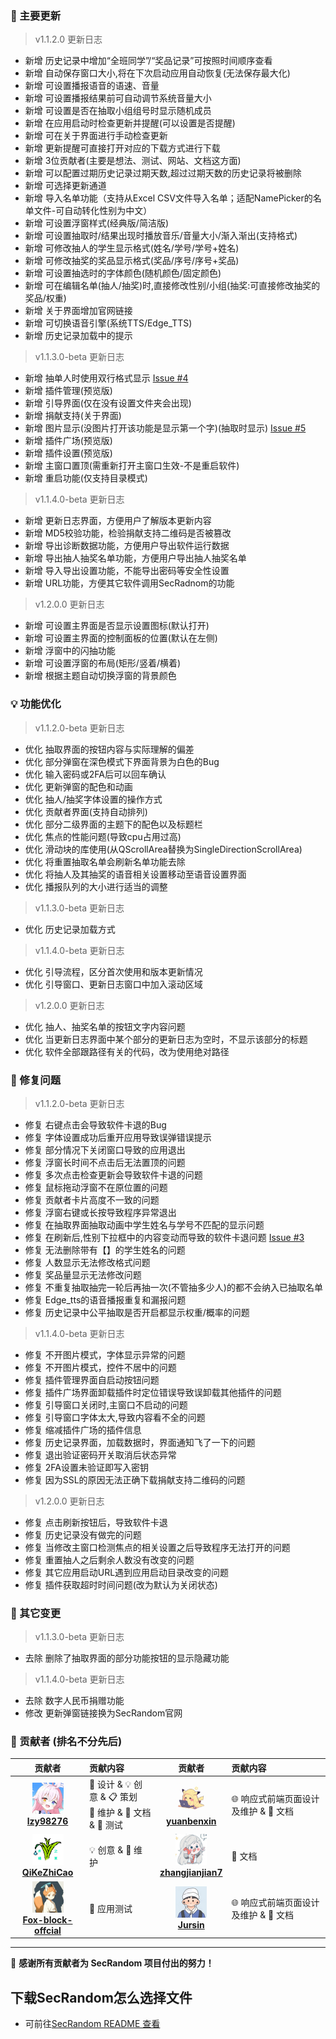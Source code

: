 ### 🚀 主要更新

> v1.1.2.0 更新日志

- 新增 历史记录中增加“全班同学”/“奖品记录”可按照时间顺序查看
- 新增 自动保存窗口大小,将在下次启动应用自动恢复(无法保存最大化)
- 新增 可设置播报语音的语速、音量
- 新增 可设置播报结果前可自动调节系统音量大小
- 新增 可设置是否在抽取小组组号时显示随机成员
- 新增 在应用启动时检查更新并提醒(可以设置是否提醒)
- 新增 可在关于界面进行手动检查更新
- 新增 更新提醒可直接打开对应的下载方式进行下载
- 新增 3位贡献者(主要是想法、测试、网站、文档这方面)
- 新增 可以配置过期历史记录过期天数,超过过期天数的历史记录将被删除
- 新增 可选择更新通道
- 新增 导入名单功能（支持从Excel CSV文件导入名单；适配NamePicker的名单文件-可自动转化性别为中文）
- 新增 可设置浮窗样式(经典版/简洁版)
- 新增 可设置抽取时/结果出现时播放音乐/音量大小/渐入渐出(支持格式)
- 新增 可修改抽人的学生显示格式(姓名/学号/学号+姓名)
- 新增 可修改抽奖的奖品显示格式(奖品/序号/序号+奖品)
- 新增 可设置抽选时的字体颜色(随机颜色/固定颜色)
- 新增 可在编辑名单(抽人/抽奖)时,直接修改性别/小组(抽奖:可直接修改抽奖的奖品/权重)
- 新增 关于界面增加官网链接
- 新增 可切换语音引擎(系统TTS/Edge_TTS)
- 新增 历史记录加载中的提示

> v1.1.3.0-beta 更新日志

- 新增 抽单人时使用双行格式显示 [Issue #4](https://github.com/SECTL/SecRandom/issues/4)
- 新增 插件管理(预览版)
- 新增 引导界面(仅在没有设置文件夹会出现)
- 新增 捐献支持(关于界面)
- 新增 图片显示(没图片打开该功能是显示第一个字)(抽取时显示) [Issue #5](https://github.com/SECTL/SecRandom/issues/5)
- 新增 插件广场(预览版)
- 新增 插件设置(预览版)
- 新增 主窗口置顶(需重新打开主窗口生效-不是重启软件)
- 新增 重启功能(仅支持目录模式)

> v1.1.4.0-beta 更新日志

- 新增 更新日志界面，方便用户了解版本更新内容
- 新增 MD5校验功能，检验捐献支持二维码是否被篡改
- 新增 导出诊断数据功能，方便用户导出软件运行数据
- 新增 导出抽人抽奖名单功能，方便用户导出抽人抽奖名单
- 新增 导入导出设置功能，不能导出密码等安全性设置
- 新增 URL功能，方便其它软件调用SecRadnom的功能

> v1.2.0.0 更新日志

- 新增 可设置主界面是否显示设置图标(默认打开)
- 新增 可设置主界面的控制面板的位置(默认在左侧)
- 新增 浮窗中的闪抽功能
- 新增 可设置浮窗的布局(矩形/竖着/横着)
- 新增 根据主题自动切换浮窗的背景颜色

### 💡 功能优化

> v1.1.2.0-beta 更新日志

- 优化 抽取界面的按钮内容与实际理解的偏差
- 优化 部分弹窗在深色模式下界面背景为白色的Bug
- 优化 输入密码或2FA后可以回车确认
- 优化 更新弹窗的配色和动画
- 优化 抽人/抽奖字体设置的操作方式
- 优化 贡献者界面(支持自动排列)
- 优化 部分二级界面的主题下的配色以及标题栏
- 优化 焦点的性能问题(导致cpu占用过高)
- 优化 滑动块的库使用(从QScrollArea替换为SingleDirectionScrollArea)
- 优化 将重置抽取名单会刷新名单功能去除
- 优化 将抽人及其抽奖的语音相关设置移动至语音设置界面
- 优化 播报队列的大小进行适当的调整

> v1.1.3.0-beta 更新日志

- 优化 历史记录加载方式

> v1.1.4.0-beta 更新日志

- 优化 引导流程，区分首次使用和版本更新情况
- 优化 引导窗口、更新日志窗口中加入滚动区域

> v1.2.0.0 更新日志

- 优化 抽人、抽奖名单的按钮文字内容问题
- 优化 当更新日志界面中某个部分的更新日志为空时，不显示该部分的标题
- 优化 软件全部跟路径有关的代码，改为使用绝对路径

### 🐛 修复问题

> v1.1.2.0-beta 更新日志

- 修复 右键点击会导致软件卡退的Bug
- 修复 字体设置成功后重开应用导致误弹错误提示
- 修复 部分情况下关闭窗口导致的应用退出 
- 修复 浮窗长时间不点击后无法置顶的问题 
- 修复 多次点击检查更新会导致软件卡退的问题
- 修复 鼠标拖动浮窗不在原位置的问题
- 修复 贡献者卡片高度不一致的问题
- 修复 浮窗右键或长按导致程序异常退出
- 修复 在抽取界面抽取动画中学生姓名与学号不匹配的显示问题
- 修复 在刷新后,性别下拉框中的内容变动而导致的软件卡退问题 [Issue #3](https://github.com/SECTL/SecRandom/issues/3)
- 修复 无法删除带有【】的学生姓名的问题
- 修复 人数显示无法修改格式问题
- 修复 奖品量显示无法修改问题
- 修复 不重复抽取抽完一轮后再抽一次(不管抽多少人)的都不会纳入已抽取名单
- 修复 Edge_tts的语音播报重复和漏报问题
- 修复 历史记录中公平抽取是否开启都显示权重/概率的问题

> v1.1.4.0-beta 更新日志

- 修复 不开图片模式，字体显示异常的问题
- 修复 不开图片模式，控件不居中的问题
- 修复 插件管理界面自启动按钮问题
- 修复 插件广场界面卸载插件时定位错误导致误卸载其他插件的问题
- 修复 引导窗口关闭时,主窗口不启动的问题
- 修复 引导窗口字体太大,导致内容看不全的问题
- 修复 缩减插件广场的插件信息
- 修复 历史记录界面，加载数据时，界面通知飞了一下的问题
- 修复 退出验证密码开关取消后状态异常
- 修复 2FA设置未验证即写入密钥
- 修复 因为SSL的原因无法正确下载捐献支持二维码的问题

> v1.2.0.0 更新日志

- 修复 点击刷新按钮后，导致软件卡退
- 修复 历史记录没有做完的问题
- 修复 当修改主窗口检测焦点的相关设置之后导致程序无法打开的问题
- 修复 重置抽人之后剩余人数没有改变的问题
- 修复 其它应用启动URL遇到应用启动目录改变的问题
- 修复 插件获取超时时间问题(改为默认为关闭状态)

### 🔧 其它变更

> v1.1.3.0-beta 更新日志

- 去除 删除了抽取界面的部分功能按钮的显示隐藏功能

> v1.1.4.0-beta 更新日志

- 去除 数字人民币捐赠功能
- 修改 更新弹窗链接换为SecRandom官网

### 🙏 贡献者 (排名不分先后)

<div align="left">

| 贡献者 | 贡献内容 | 贡献者 | 贡献内容 |
|:------:|:----------|:------:|:----------|
| <img src="app/resource/icon/contributor1.png" width="50px;" alt="lzy98276"/> <br> [**lzy98276**](https://github.com/lzy98276) | 🎨 设计 & 💡 创意 & 📋 策划 <br> 🔧 维护 & 📝 文档 & 🧪 测试 | <img src="app/resource/icon/contributor4.png" width="50px;" alt="yuanbenxin"/> <br> [**yuanbenxin**](https://github.com/yuanbenxin) | 🌐 响应式前端页面设计及维护 & 📝 文档 |
| <img src="app/resource/icon/contributor2.png" width="50px;" alt="QiKeZhiCao"/> <br> [**QiKeZhiCao**](https://github.com/QiKeZhiCao) | 💡 创意 & 🔧 维护 | <img src="app/resource/icon/contributor5.png" width="50px;" alt="zhangjianjian7"/> <br> [**zhangjianjian7**](https://github.com/zhangjianjian7) | 📝 文档 |
| <img src="app/resource/icon/contributor3.png" width="50px;" alt="Fox-block-offcial"/> <br> [**Fox-block-offcial**](https://github.com/Fox-block-offcial) | 🧪 应用测试 | <img src="app/resource/icon/contributor6.png" width="50px;" alt="Jursin"/> <br> [**Jursin**](https://github.com/Jursin) | 🌐 响应式前端页面设计及维护 & 📝 文档 |

</div>

---

💝 **感谢所有贡献者为 SecRandom 项目付出的努力！**

## 下载SecRandom怎么选择文件
- 可前往[SecRandom README 查看](https://github.com/SECTL/SecRandom?tab=readme-ov-file#%E4%B8%8B%E8%BD%BDsecrandom%E6%80%8E%E4%B9%88%E9%80%89%E6%8B%A9%E6%96%87%E4%BB%B6)